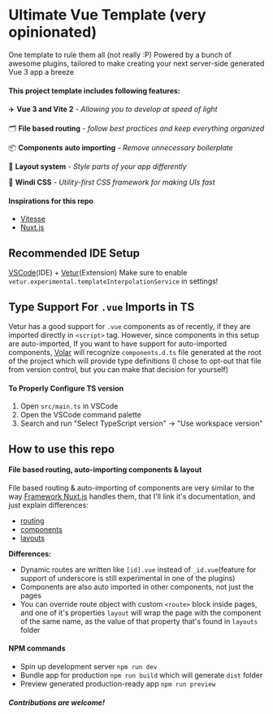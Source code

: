 # Ultimate Vue Template (very opinionated)

One template to rule them all (not really :P)
Powered by a bunch of awesome plugins, tailored to make creating your next server-side generated Vue 3 app a breeze

#### This project template includes following features:

:airplane: **Vue 3 and Vite 2** - *Allowing you to develop at speed of light*

:card_index_dividers: **File based routing** - *follow best practices and keep everything organized*

:package: **Components auto importing** - *Remove unnecessary boilerplate*

:bookmark_tabs: **Layout system** - *Style parts of your app differently*

:art: **Windi CSS** - *Utility-first CSS framework for making UIs fast*

#### Inspirations for this repo
- [Vitesse](https://github.com/antfu/vitesse)
- [Nuxt.js](https://github.com/nuxt/nuxt.js)

## Recommended IDE Setup

[VSCode](https://code.visualstudio.com/)(IDE) + [Vetur](https://marketplace.visualstudio.com/items?itemName=octref.vetur)(Extension)
Make sure to enable `vetur.experimental.templateInterpolationService` in settings!

## Type Support For `.vue` Imports in TS

Vetur has a good support for `.vue` components as of recently, if they are imported directly in `<script>` tag. However, since components in this setup are auto-imported, If you want to have support for auto-imported components, [Volar](https://marketplace.visualstudio.com/items?itemName=johnsoncodehk.volar) will recognize `components.d.ts` file generated at the root of the project which will provide type definitions (I chose to opt-out that file from version control, but you can make that decision for yourself)

#### To Properly Configure TS version

1. Open `src/main.ts` in VSCode
2. Open the VSCode command palette
3. Search and run "Select TypeScript version" -> "Use workspace version"

## How to use this repo

#### File based routing, auto-importing components & layout

File based routing & auto-importing of components are very similar to the way [Framework Nuxt.js](https://github.com/nuxt/nuxt.js) handles them, that I'll link it's documentation, and just explain differences:

- [routing](https://nuxtjs.org/docs/2.x/features/file-system-routing)
- [components](https://nuxtjs.org/docs/2.x/features/nuxt-components)
- [layouts](https://nuxtjs.org/docs/2.x/components-glossary/pages-layout)

**Differences:**

- Dynamic routes are written like `[id].vue` instead of `_id.vue`(feature for support of underscore is still experimental in one of the plugins)
- Components are also auto imported in other components, not just the pages
- You can override route object with custom `<route>` block inside pages, and one of it's properties `layout` will wrap the page with the component of the same name, as the value of that property that's found in `layouts` folder

#### NPM commands

- Spin up development server `npm run dev`
- Bundle app for production `npm run build` which will generate `dist` folder
- Preview generated production-ready app `npm run preview`


##### Contributions are welcome!
